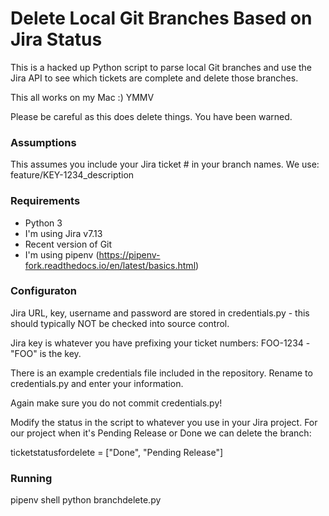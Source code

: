 # Delete Local Git Branches Based on Jira Status

This is a hacked up Python script to parse local Git branches and use the Jira API to see which tickets are complete and delete those branches.

This all works on my Mac :)  YMMV

Please be careful as this does delete things. You have been warned.

### Assumptions 
This assumes you include your Jira ticket # in your branch names. We use: feature/KEY-1234_description


### Requirements
* Python 3
* I'm using Jira v7.13
* Recent version of Git
* I'm using pipenv  (https://pipenv-fork.readthedocs.io/en/latest/basics.html)

### Configuraton
Jira URL, key, username and password are stored in credentials.py - this should typically NOT be checked into source control. 

Jira key is whatever you have prefixing your ticket numbers: FOO-1234 - "FOO" is the key. 

There is an example credentials file included in the repository. Rename to credentials.py and enter your information. 

Again make sure you do not commit credentials.py! 

Modify the status in the script to whatever you use in your Jira project. For our project when it's Pending Release or Done we can delete the branch:

ticketstatusfordelete = ["Done", "Pending Release"]


### Running 
pipenv shell
python branchdelete.py



